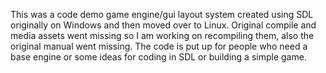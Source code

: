 This was a code demo game engine/gui layout system created using SDL originally on Windows and then moved over to Linux. Original compile and media assets went missing so I am working on recompiling them, also the original manual went missing. The code is put up for people who need a base engine or some ideas for coding in SDL or building a simple game.
